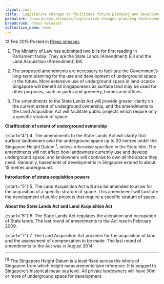 ```yaml
---
layout: post
title:  Legislative changes to facilitate future planning and development of underground space
permalink: /news/press-releases/legislative-changes-planning-development-underground-space
breadcrumb: Press Releases
collection_name: news
---
```


12 Feb 2015 Posted in [Press releases](/news/press-releases)

1. The Ministry of Law has submitted two bills for first reading in Parliament today. They are the State Lands (Amendment) Bill and the Land Acquisition (Amendment) Bill.


2. The proposed amendments are necessary to facilitate the Government’s long-term planning for the use and development of underground space in the future. More extensive use of underground space in land-scarce Singapore will benefit all Singaporeans as surface land may be used for other purposes, such as parks and greenery, homes and offices.


3. The amendments to the State Lands Act will provide greater clarity on the current extent of underground ownership, and the amendments to the Land Acquisition Act will facilitate public projects which require only a specific stratum of space.


**Clarification of extent of underground ownership**

{:start="4"}
4. The amendments to the State Lands Act will clarify that surface landowners own the underground space up to 30 metres under the Singapore Height Datum <sup>[1](#btm-foot)</sup>, unless otherwise specified in the State title. The amendments will not affect how landowners currently use and develop underground space, and landowners will continue to own all the space they need. Generally, basements of developments in Singapore extend to about 15 metres underground.


**Introduction of strata acquisition powers** 

{:start="5"}
5. The Land Acquisition Act will also be amended to allow for the acquisition of a specific stratum of space. This amendment will facilitate the development of public projects that require a specific stratum of space.


**About the State Lands Act and Land Acquisition Act** 



{:start="6"}
6. The State Lands Act regulates the alienation and occupation of State lands. The last round of amendments to the Act was in February 2009. 

{:start="7"}
7. The Land Acquisition Act provides for the acquisition of land and the assessment of compensation to be made. The last round of amendments to the Act was in August 2014.

---

<p id="btm-foot"><sup>[1]</sup> The Singapore Height Datum is a level fixed across the whole of Singapore from which height measurements take reference. It is pegged to Singapore’s historical mean sea level. All private landowners will have 30m or more of underground space for development.</p>
